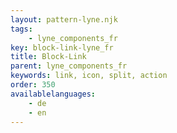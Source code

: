 ```yaml
---
layout: pattern-lyne.njk
tags: 
    - lyne_components_fr
key: block-link-lyne_fr
title: Block-Link
parent: lyne_components_fr
keywords: link, icon, split, action
order: 350
availablelanguages: 
    - de
    - en
---
```

